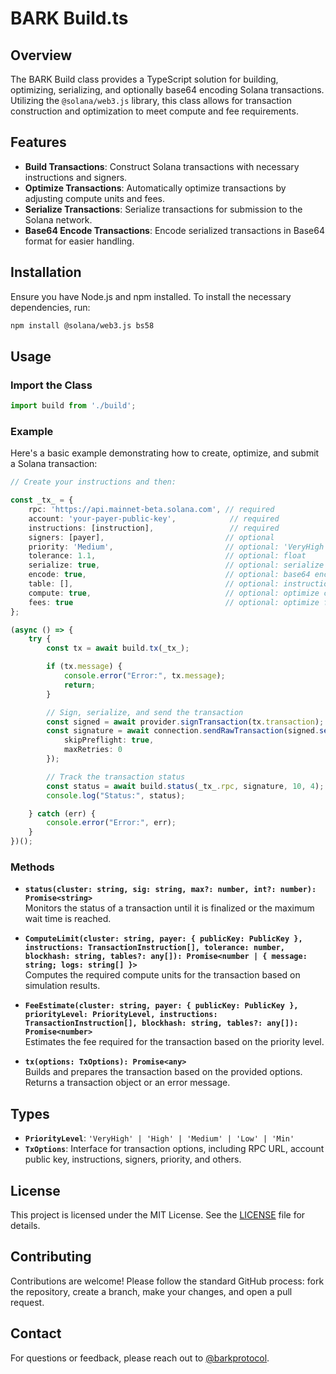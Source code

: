 # BARK Build.ts

## Overview

The BARK Build class provides a TypeScript solution for building, optimizing, serializing, and optionally base64 encoding Solana transactions. Utilizing the `@solana/web3.js` library, this class allows for transaction construction and optimization to meet compute and fee requirements.

## Features

- **Build Transactions**: Construct Solana transactions with necessary instructions and signers.
- **Optimize Transactions**: Automatically optimize transactions by adjusting compute units and fees.
- **Serialize Transactions**: Serialize transactions for submission to the Solana network.
- **Base64 Encode Transactions**: Encode serialized transactions in Base64 format for easier handling.

## Installation

Ensure you have Node.js and npm installed. To install the necessary dependencies, run:

```bash
npm install @solana/web3.js bs58
```

## Usage

### Import the Class

```typescript
import build from './build';
```

### Example

Here's a basic example demonstrating how to create, optimize, and submit a Solana transaction:

```typescript
// Create your instructions and then:

const _tx_ = {
    rpc: 'https://api.mainnet-beta.solana.com', // required
    account: 'your-payer-public-key',            // required
    instructions: [instruction],                 // required
    signers: [payer],                           // optional
    priority: 'Medium',                         // optional: 'VeryHigh', 'High', 'Medium', 'Low', 'Min'
    tolerance: 1.1,                             // optional: float
    serialize: true,                            // optional: serialize the transaction
    encode: true,                               // optional: base64 encode the serialized transaction
    table: [],                                  // optional: instruction tables for advanced use
    compute: true,                              // optional: optimize compute units
    fees: true                                  // optional: optimize fees
};

(async () => {
    try {
        const tx = await build.tx(_tx_);

        if (tx.message) {
            console.error("Error:", tx.message);
            return;
        }

        // Sign, serialize, and send the transaction
        const signed = await provider.signTransaction(tx.transaction);
        const signature = await connection.sendRawTransaction(signed.serialize(), {
            skipPreflight: true,
            maxRetries: 0
        });

        // Track the transaction status
        const status = await build.status(_tx_.rpc, signature, 10, 4);
        console.log("Status:", status);

    } catch (err) {
        console.error("Error:", err);
    }
})();
```

### Methods

- **`status(cluster: string, sig: string, max?: number, int?: number): Promise<string>`**  
  Monitors the status of a transaction until it is finalized or the maximum wait time is reached.

- **`ComputeLimit(cluster: string, payer: { publicKey: PublicKey }, instructions: TransactionInstruction[], tolerance: number, blockhash: string, tables?: any[]): Promise<number | { message: string; logs: string[] }>`**  
  Computes the required compute units for the transaction based on simulation results.

- **`FeeEstimate(cluster: string, payer: { publicKey: PublicKey }, priorityLevel: PriorityLevel, instructions: TransactionInstruction[], blockhash: string, tables?: any[]): Promise<number>`**  
  Estimates the fee required for the transaction based on the priority level.

- **`tx(options: TxOptions): Promise<any>`**  
  Builds and prepares the transaction based on the provided options. Returns a transaction object or an error message.

## Types

- **`PriorityLevel`**: `'VeryHigh' | 'High' | 'Medium' | 'Low' | 'Min'`
- **`TxOptions`**: Interface for transaction options, including RPC URL, account public key, instructions, signers, priority, and others.

## License

This project is licensed under the MIT License. See the [LICENSE](https://github.com/barkprotocol/build/blob/main/LICENSE) file for details.

## Contributing

Contributions are welcome! Please follow the standard GitHub process: fork the repository, create a branch, make your changes, and open a pull request.

## Contact

For questions or feedback, please reach out to [@barkprotocol](https://twitter.com/bark_protocol).

